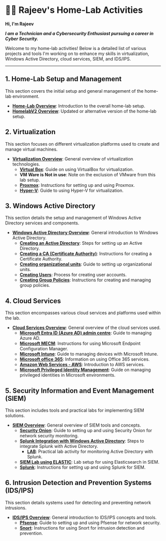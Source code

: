 # 👨‍💻 Rajeev's Home-Lab Activities

**Hi, I'm Rajeev**

***I am a Technician and a Cybersecurity Enthusiast pursuing a career in Cyber Security.***

Welcome to my home-lab activities! Below is a detailed list of various projects and tools I'm working on to enhance my skills in virtualization, Windows Active Directory, cloud services, SIEM, and IDS/IPS.

---

## 1. Home-Lab Setup and Management
This section covers the initial setup and general management of the home-lab environment.

- **[Home-Lab Overview](https://github.com/rajeevlraman/Homelab/blob/main/README.md)**: Introduction to the overall home-lab setup.
- **[HomelabV2 Overview](https://github.com/rajeevlraman/HomelabV2/blob/main/README.md)**: Updated or alternative version of the home-lab setup.

## 2. Virtualization
This section focuses on different virtualization platforms used to create and manage virtual machines.

- **[Virtualization Overview](https://github.com/rajeevlraman/Virtualization/blob/main/README.md)**: General overview of virtualization technologies.
  - **[Virtual Box](https://github.com/rajeevlraman/Virtualization/blob/main/assets/VirtualBox.md)**: Guide on using VirtualBox for virtualization.
  - **VM Ware is Not in use**: Note on the exclusion of VMware from this lab setup.
  - **[Proxmox](https://github.com/rajeevlraman/Virtualization/blob/main/assets/Proxmox.md)**: Instructions for setting up and using Proxmox.
  - **[Hyper-V](https://github.com/rajeevlraman/Virtualization/blob/main/assets/Hyper-V.md)**: Guide to using Hyper-V for virtualization.

## 3. Windows Active Directory
This section details the setup and management of Windows Active Directory services and components.

- **[Windows Active Directory Overview](https://github.com/rajeevlraman/ActiveDirectory/blob/main/README.md)**: General introduction to Windows Active Directory.
  - **[Creating an Active Directory](https://github.com/rajeevlraman/ActiveDirectory#AD_create)**: Steps for setting up an Active Directory.
  - **[Creating a CA (Certificate Authority)](https://github.com/rajeevlraman/ActiveDirectory/blob/main/AD_CA.md)**: Instructions for creating a Certificate Authority.
  - **[Creating organizational units](https://github.com/rajeevlraman/ActiveDirectory/blob/main/AD_CA.md#OU)**: Guide to setting up organizational units.
  - **[Creating Users](https://github.com/rajeevlraman/ActiveDirectory/blob/main/AD_CA.md#OU_user)**: Process for creating user accounts.
  - **[Creating Group Policies](https://github.com/rajeevlraman/ActiveDirectory/blob/main/assets/Group_policy.md)**: Instructions for creating and managing group policies.

## 4. Cloud Services
This section encompasses various cloud services and platforms used within the lab.

- **[Cloud Services Overview](https://github.com/rajeevlraman/CloudServices/blob/main/README.md)**: General overview of the cloud services used.
  - **[Microsoft Entra ID (Azure AD) admin centre](https://github.com/rajeevlraman/CloudServices/blob/main/Microsoft/assets/Entra_ID.md)**: Guide to managing Azure AD.
  - **[Microsoft MECM](https://github.com/rajeevlraman/CloudServices/blob/main/Microsoft/assets/MECM.md)**: Instructions for using Microsoft Endpoint Configuration Manager.
  - **[Microsoft Intune](https://github.com/rajeevlraman/CloudServices/blob/main/Microsoft/assets/Intune.md)**: Guide to managing devices with Microsoft Intune.
  - **[Microsoft office 365](https://camo.githubusercontent.com/cf337c4e3707c542562f62b6cf7a2a2353fd85b7d65d0354c4a781703cda26ad/68747470733a2f2f692e696d6775722e636f6d2f486443336758722e706e67)**: Information on using Office 365 services.
  - **[Amazon Web Services - AWS](https://camo.githubusercontent.com/70b05c458caaf0d1df28c59712f8631b68e005d8a00ce7442f36fc3537b08952/68747470733a2f2f692e696d6775722e636f6d2f61684c4a45724d2e706e67)**: Introduction to AWS services.
  - **[Microsoft Privileged Identity Management](https://github.com/rajeevlraman/Microsoft_Enterprise_mobility_and_security/blob/main/README.md)**: Guide on managing privileged identities in Microsoft environments.

## 5. Security Information and Event Management (SIEM)
This section includes tools and practical labs for implementing SIEM solutions.

- **[SIEM Overview](https://github.com/rajeevlraman/SIEM/blob/main/README.md)**: General overview of SIEM tools and concepts.
  - **[Security Onion](https://github.com/rajeevlraman/SIEM/blob/main/assets/Securityonion.md)**: Guide to setting up and using Security Onion for network security monitoring.
  - **[Splunk Integration with Windows Active Directory](https://github.com/rajeevlraman/SIEM/blob/main/assets/AD_Splunk_integration.md)**: Steps to integrate Splunk with Active Directory.
    - **[LAB](https://github.com/rajeevlraman/SIEM/blob/main/assets/Active_directory_Splunk_monitoring.md)**: Practical lab activity for monitoring Active Directory with Splunk.
  - **[SIEM Lab using ELASTIC](https://github.com/rajeevlraman/Elastic-SIEM)**: Lab setup for using Elasticsearch in SIEM.
  - **[Splunk](https://github.com/rajeevlraman/SIEM/blob/main/assets/SplunkEnterprise.md)**: Instructions for setting up and using Splunk for SIEM.

## 6. Intrusion Detection and Prevention Systems (IDS/IPS)
This section details systems used for detecting and preventing network intrusions.

- **[IDS/IPS Overview](https://github.com/rajeevlraman/IDS-IPS)**: General introduction to IDS/IPS concepts and tools.
  - **[Pfsense](https://camo.githubusercontent.com/c33845ad2fd578c6f7c646972fcfb06674a0311558d867b1929919259bfac2ef/68747470733a2f2f692e696d6775722e636f6d2f334f36586e39312e706e67)**: Guide to setting up and using Pfsense for network security.
  - **[Snort](https://camo.githubusercontent.com/2dcf8d87b8eccc33adb286621983cc1fa155f30838ab8600a6463c56bc935904/68747470733a2f2f692e696d6775722e636f6d2f455946543351392e706e67)**: Instructions for using Snort for intrusion detection and prevention.

